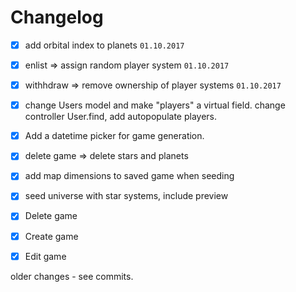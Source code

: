 # Changelog

- [x] add orbital index to planets `01.10.2017`
- [x] enlist => assign random player system `01.10.2017`
- [x] withhdraw => remove ownership of player systems `01.10.2017`
- [x] change Users model and make "players" a virtual field. change controller User.find, add autopopulate players.
- [x] Add a datetime picker for game generation.
- [x] delete game => delete stars and planets
- [x] add map dimensions to saved game when seeding
- [x] seed universe with star systems, include preview
- [x] Delete game
- [x] Create game
- [x] Edit game  


older changes - see commits.
